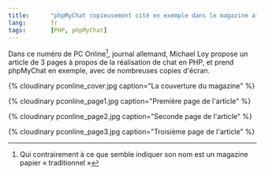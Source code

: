 ```yaml
---
title:      "phpMyChat copieusement cité en exemple dans le magazine allemand PC Online"
lang:       fr
tags:       [PHP, phpMyChat]
---
```



Dans ce numéro de PC Online[^chapo1], journal allemand, Michael Loy propose un article de 3 pages à propos de la réalisation de chat en PHP, et prend phpMyChat en exemple, avec de nombreuses copies d'écran.


[^chapo1]: Qui contrairement à ce que semble indiquer son nom est un magazine papier « traditionnel »

{% cloudinary pconline_cover.jpg caption="La couverture du magazine" %}


{% cloudinary pconline_page1.jpg caption="Première page de l'article" %}


{% cloudinary pconline_page2.jpg caption="Seconde page de l'article" %}


{% cloudinary pconline_page3.jpg caption="Troisième page de l'article" %}
